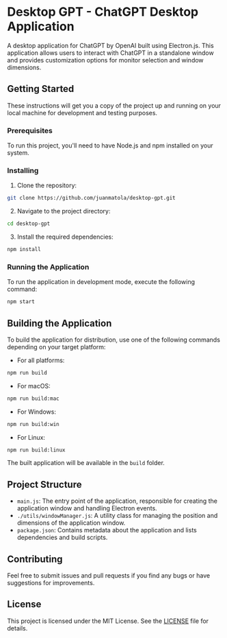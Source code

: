 # Desktop GPT - ChatGPT Desktop Application

A desktop application for ChatGPT by OpenAI built using Electron.js. This application allows users to interact with ChatGPT in a standalone window and provides customization options for monitor selection and window dimensions.

## Getting Started

These instructions will get you a copy of the project up and running on your local machine for development and testing purposes.

### Prerequisites

To run this project, you'll need to have Node.js and npm installed on your system.

### Installing

1. Clone the repository:

```bash
git clone https://github.com/juanmatola/desktop-gpt.git
```

2. Navigate to the project directory:

```bash
cd desktop-gpt
```

3. Install the required dependencies:

```bash
npm install
```

### Running the Application

To run the application in development mode, execute the following command:

```bash
npm start
```

## Building the Application

To build the application for distribution, use one of the following commands depending on your target platform:

- For all platforms:

```bash
npm run build
```

- For macOS:

```bash
npm run build:mac
```

- For Windows:

```bash
npm run build:win
```

- For Linux:

```bash
npm run build:linux
```

The built application will be available in the `build` folder.

## Project Structure

- `main.js`: The entry point of the application, responsible for creating the application window and handling Electron events.
- `./utils/windowManager.js`: A utility class for managing the position and dimensions of the application window.
- `package.json`: Contains metadata about the application and lists dependencies and build scripts.

## Contributing

Feel free to submit issues and pull requests if you find any bugs or have suggestions for improvements.

## License

This project is licensed under the MIT License. See the [LICENSE](LICENSE) file for details.
